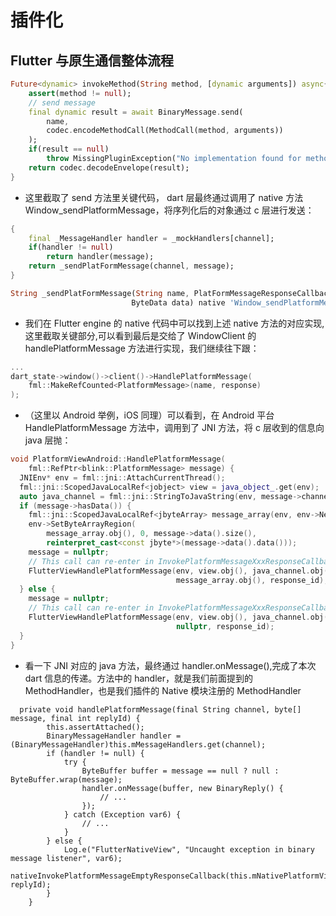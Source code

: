 # 插件化

## Flutter 与原生通信整体流程

```dart
Future<dynamic> invokeMethod(String method, [dynamic arguments]) async{
    assert(method != null);
    // send message
    final dynamic result = await BinaryMessage.send(
        name,
        codec.encodeMethodCall(MethodCall(method, arguments))
    );
    if(result == null)
        throw MissingPluginException("No implementation found for method ...")
    return codec.decodeEnvelope(result);
}
```

* 这里截取了 send 方法里关键代码， dart 层最终通过调用了 native 方法 Window\_sendPlatformMessage，将序列化后的对象通过 c 层进行发送：

```dart
{
    final _MessageHandler handler = _mockHandlers[channel];
    if(handler != null)
        return handler(message);
    return _sendPlatFormMessage(channel, message);
}

String _sendPlatFormMessage(String name, PlatFormMessageResponseCallback callback,
                           ByteData data) native 'Window_sendPlatformMessage';
```

* 我们在 Flutter engine 的 native 代码中可以找到上述 native 方法的对应实现,这里截取关键部分,可以看到最后是交给了 WindowClient 的 handlePlatformMessage 方法进行实现，我们继续往下跟：

```c
...
dart_state->window()->client()->HandlePlatformMessage(
    fml::MakeRefCounted<PlatformMessage>(name, response)
);
```

* （这里以 Android 举例，iOS 同理）可以看到，在 Android 平台 HandlePlatformMessage 方法中，调用到了 JNI 方法，将 c 层收到的信息向 java 层抛：

```cpp
void PlatformViewAndroid::HandlePlatformMessage(
    fml::RefPtr<blink::PlatformMessage> message) {
  JNIEnv* env = fml::jni::AttachCurrentThread();
  fml::jni::ScopedJavaLocalRef<jobject> view = java_object_.get(env);
  auto java_channel = fml::jni::StringToJavaString(env, message->channel());
  if (message->hasData()) {
    fml::jni::ScopedJavaLocalRef<jbyteArray> message_array(env, env->NewByteArray(message->data().size()));
    env->SetByteArrayRegion(
        message_array.obj(), 0, message->data().size(),
        reinterpret_cast<const jbyte*>(message->data().data()));
    message = nullptr;
    // This call can re-enter in InvokePlatformMessageXxxResponseCallback.
    FlutterViewHandlePlatformMessage(env, view.obj(), java_channel.obj(),
                                     message_array.obj(), response_id);
  } else {
    message = nullptr;
    // This call can re-enter in InvokePlatformMessageXxxResponseCallback.
    FlutterViewHandlePlatformMessage(env, view.obj(), java_channel.obj(),
                                     nullptr, response_id);
  }
}
```

* 看一下 JNI 对应的 java 方法，最终通过 handler.onMessage\(\),完成了本次 dart 信息的传递。方法中的 handler，就是我们前面提到的 MethodHandler，也是我们插件的 Native 模块注册的 MethodHandler

```text
  private void handlePlatformMessage(final String channel, byte[] message, final int replyId) {
        this.assertAttached();
        BinaryMessageHandler handler = (BinaryMessageHandler)this.mMessageHandlers.get(channel);
        if (handler != null) {
            try {
                ByteBuffer buffer = message == null ? null : ByteBuffer.wrap(message);
                handler.onMessage(buffer, new BinaryReply() {
                    // ...
                });
            } catch (Exception var6) {
                // ...
            }
        } else {
            Log.e("FlutterNativeView", "Uncaught exception in binary message listener", var6);
            nativeInvokePlatformMessageEmptyResponseCallback(this.mNativePlatformView, replyId);
        }
    }
```

